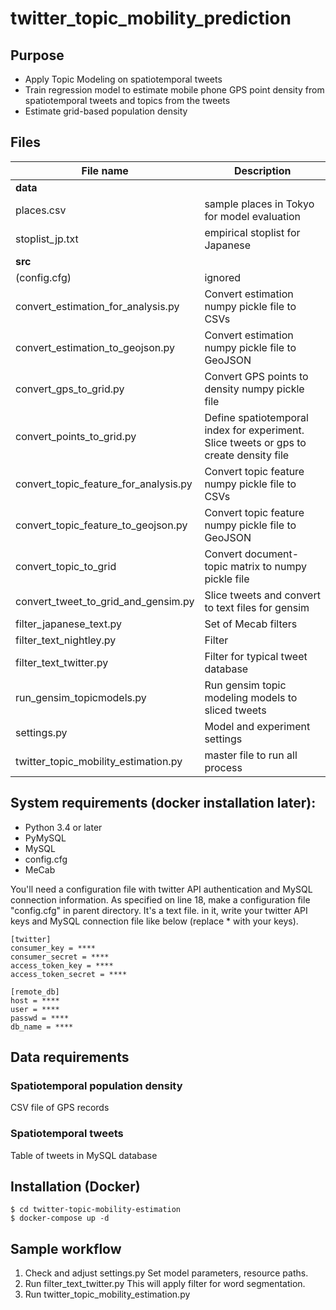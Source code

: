 # twitter_topic_mobility_prediction

## Purpose
- Apply Topic Modeling on spatiotemporal tweets
- Train regression model to estimate mobile phone GPS point density from spatiotemporal tweets and topics from the tweets
- Estimate grid-based population density

## Files

| File name     | Description                    |
| ------------- | ------------------------------ |
| **data** ||
| places.csv | sample places in Tokyo for model evaluation |
| stoplist_jp.txt | empirical stoplist for Japanese |
| **src** ||
| (config.cfg) | ignored |
| convert_estimation_for_analysis.py | Convert estimation numpy pickle file to CSVs |
| convert_estimation_to_geojson.py | Convert estimation numpy pickle file to GeoJSON |
| convert_gps_to_grid.py | Convert GPS points to density numpy pickle file |
| convert_points_to_grid.py | Define spatiotemporal index for experiment. Slice tweets or gps to create density file |
| convert_topic_feature_for_analysis.py | Convert topic feature numpy pickle file to CSVs |
| convert_topic_feature_to_geojson.py | Convert topic feature numpy pickle file to GeoJSON |
| convert_topic_to_grid | Convert document-topic matrix to numpy pickle file|
| convert_tweet_to_grid_and_gensim.py | Slice tweets and convert to text files for gensim |
| filter_japanese_text.py | Set of Mecab filters |
| filter_text_nightley.py | Filter |
| filter_text_twitter.py | Filter for typical tweet database |
| run_gensim_topicmodels.py | Run gensim topic modeling models to sliced tweets |
| settings.py | Model and experiment settings |
| twitter_topic_mobility_estimation.py | master file to run all process |

## System requirements (docker installation later):
* Python 3.4 or later
* PyMySQL
* MySQL
* config.cfg
* MeCab

You'll need a configuration file with twitter API authentication and MySQL connection information.
As specified on line 18, make a configuration file "config.cfg" in parent directory.
It's a text file. in it, write your twitter API keys and MySQL
connection file like below (replace * with your keys).

```
[twitter]
consumer_key = ****
consumer_secret = ****
access_token_key = ****
access_token_secret = ****

[remote_db]
host = ****
user = ****
passwd = ****
db_name = ****
```

## Data requirements
### Spatiotemporal population density
CSV file of GPS records

### Spatiotemporal tweets
Table of tweets in MySQL database


## Installation (Docker)
```
$ cd twitter-topic-mobility-estimation
$ docker-compose up -d
```

<!--## Testing-->
<!--Run `python setup.py test`-->

## Sample workflow

1. Check and adjust settings.py
    Set model parameters, resource paths.
2. Run filter_text_twitter.py
    This will apply filter for word segmentation.
3. Run twitter_topic_mobility_estimation.py